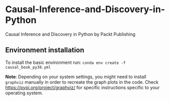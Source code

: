 # Causal-Inference-and-Discovery-in-Python
Causal Inference and Discovery in Python by Packt Publishing

## Environment installation
To install the basic environment run:
`conda env create -f causal_book_py38.yml`

**Note**: Depending on your system settings, you might need to install `graphviz` manually in order to recreate the graph plots in the code. 
Check https://pypi.org/project/graphviz/ for specific instructions 
specific to your operating system.